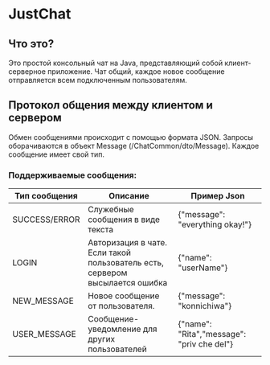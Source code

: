 # JustChat

## Что это?

Это простой консольный чат на Java, представляющий собой клиент-серверное приложение. Чат общий, каждое новое сообщение отправляется всем
подключенным пользователям.

## Протокол общения между клиентом и сервером

Обмен сообщениями происходит с помощью формата JSON. Запросы оборачиваются в объект Message (/ChatCommon/dto/Message).
Каждое сообщение имеет свой тип.

### Поддерживаемые сообщения:

| Тип сообщения | Описание | Пример Json |
| ------------- |----------| -----|
| SUCCESS/ERROR | Служебные сообщения в виде текста | {"message": "everything okay!"}    |
| LOGIN         | Авторизация в чате. <br> Если такой пользователь есть, сервером высылается ошибка | {"name": "userName"} |
| NEW_MESSAGE   | Новое сообщение от пользователя. |  {"message": "konnichiwa"} |
| USER_MESSAGE  | Сообщение-уведомление для других пользователей |  {"name": "Rita","message": "priv che del"} |